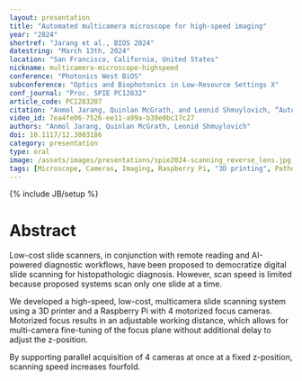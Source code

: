 ```yaml
---
layout: presentation
title: "Automated multicamera microscope for high-speed imaging"
year: "2024"
shortref: "Jarang et al., BIOS 2024"
datestring: "March 13th, 2024"
location: "San Francisco, California, United States"
nickname: multicamera-microscope-highspeed
conference: "Photonics West BiOS"
subconference: "Optics and Biophotonics in Low-Resource Settings X"
conf_journal: "Proc. SPIE PC12832"
article_code: PC1283207
citation: "Anmol Jarang, Quinlan McGrath, and Leonid Shmuylovich, “Automated multicamera microscope for high-speed imaging (Conference Presentation),” Proc. SPIE PC12832, Optics and Biophotonics in Low-Resource Settings X, PC1283207 (13 March 2024); https://doi.org/10.1117/12.3003186"
video_id: 7ea4fe06-7526-ee11-a99a-b38e0bc17c27
authors: "Anmol Jarang, Quinlan McGrath, Leonid Shmuylovich"
doi: 10.1117/12.3003186
category: presentation
type: oral
image: /assets/images/presentations/spie2024-scanning_reverse_lens.jpg   # update path/filename if needed
tags: [Microscope, Cameras, Imaging, Raspberry Pi, "3D printing", Pathology, Automation, Diagnostics, Multiplexing, Slide scanning]
---
```


{% include JB/setup %}

# Abstract

Low-cost slide scanners, in conjunction with remote reading and AI-powered diagnostic workflows, have been proposed to democratize digital slide scanning for histopathologic diagnosis. However, scan speed is limited because proposed systems scan only one slide at a time.  

We developed a high-speed, low-cost, multicamera slide scanning system using a 3D printer and a Raspberry Pi with 4 motorized focus cameras. Motorized focus results in an adjustable working distance, which allows for multi-camera fine-tuning of the focus plane without additional delay to adjust the z-position.  

By supporting parallel acquisition of 4 cameras at once at a fixed z-position, scanning speed increases fourfold.

